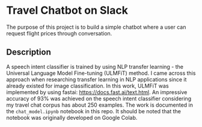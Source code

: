 # Travel Chatbot on Slack

The purpose of this project is to build a simple chatbot where a user can request flight prices through conversation.

## Description
A speech intent classifier is trained by using NLP transfer learning - the Universal Language Model Fine-tuning (ULMFiT) method. I came across this approach when researching transfer learning in NLP applications since it already existed for image classification. In this work, ULMFiT was implemented by using fastai: https://docs.fast.ai/text.html. An impressive accuracy of 93% was achieved on the speech intent classifier considering my travel chat corpus has about 250 examples. The work is documented in the `chat_model.ipynb` notebook in this repo. It should be noted that the notebook was originally developed on Google Colab.


